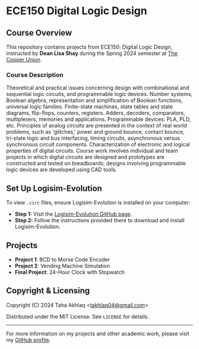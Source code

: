 # ECE150 Digital Logic Design

## Course Overview
This repository contains projects from ECE150: Digital Logic Design, instructed by **Dean Lisa Shay** during the Spring 2024 semester at [The Cooper Union](http://www.cooper.edu).

### Course Description
Theoretical and practical issues concerning design with combinational and sequential logic circuits, and programmable logic devices. Number systems, Boolean algebra, representation and simplification of Boolean functions, universal logic families. Finite-state machines, state tables and state diagrams, flip-flops, counters, registers. Adders, decoders, comparators, multiplexers, memories and applications. Programmable devices: PLA, PLD, etc. Principles of analog circuits are presented in the context of real world problems, such as 'glitches,' power and ground bounce, contact bounce, tri-state logic and bus interfacing, timing circuits, asynchronous versus synchronous circuit components. Characterization of electronic and logical properties of digital circuits. Course work involves individual and team projects in which digital circuits are designed and prototypes are constructed and tested on breadboards; designs involving programmable logic devices are developed using CAD tools.

## Set Up Logisim-Evolution
To view `.circ` files, ensure Logisim-Evolution is installed on your computer:

- **Step 1:** Visit the [Logisim-Evolution GitHub page](https://github.com/logisim-evolution/logisim-evolution).
- **Step 2:** Follow the instructions provided there to download and install Logisim-Evolution.

## Projects

- **Project 1**: BCD to Morse Code Encoder
- **Project 2**: Vending Machine Simulation
- **Final Project**: 24-Hour Clock with Stopwatch

## Copyright & Licensing
Copyright (C) 2024 Taha Akhlaq <[takhlaq04@gmail.com](mailto:takhlaq04@gmail.com)>

Distributed under the MIT License. See `LICENSE` for details.

---

For more information on my projects and other academic work, please visit my [GitHub profile](https://github.com/TahaAkhlaq).
